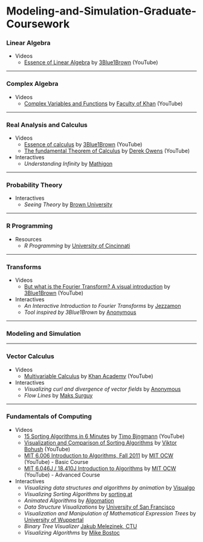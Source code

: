 # Modeling-and-Simulation-Graduate-Coursework

### Linear Algebra
- Videos
  - [Essence of Linear Algebra](https://www.youtube.com/playlist?list=PLZHQObOWTQDMsr9K-rj53DwVRMYO3t5Yr) by [3Blue1Brown](https://www.youtube.com/channel/UCYO_jab_esuFRV4b17AJtAw) (YouTube)

---

### Complex Algebra
- Videos
  - [Complex Variables and Functions](https://www.youtube.com/playlist?list=PLdgVBOaXkb9CNMqbsL9GTWwU542DiRrPB) by [Faculty of Khan](https://www.youtube.com/channel/UCGDanWUzNMbIV11lcNi-yBg) (YouTube)

---

### Real Analysis and Calculus
- Videos
  - [Essence of calculus](https://www.youtube.com/playlist?list=PLZHQObOWTQDMsr9K-rj53DwVRMYO3t5Yr) by [3Blue1Brown](https://www.youtube.com/channel/UCYO_jab_esuFRV4b17AJtAw) (YouTube)
  - [The fundamental Theorem of Calculus](https://www.youtube.com/playlist?list=PLE259EE5D5CED4069) by [Derek Owens](https://www.youtube.com/user/derekowens) (YouTube)
- Interactives
  - *Understanding Infinity* by [Mathigon](https://mathigon.org/world/Infinity)

---

### Probability Theory
- Interactives
  - *Seeing Theory* by [Brown University](https://seeing-theory.brown.edu/)

---

### R Programming
- Resources
  - *R Programming* by [University of Cincinnati](https://github.com/uc-r)

---

### Transforms
- Videos
  - [But what is the Fourier Transform? A visual introduction](https://www.youtube.com/watch?v=spUNpyF58BY) by [3Blue1Brown](https://www.youtube.com/channel/UCYO_jab_esuFRV4b17AJtAw) (YouTube)
- Interactives
  - *An Interactive Introduction to Fourier Transforms* by [Jezzamon](http://www.jezzamon.com/fourier/)
  - *Tool inspired by 3Blue1Brown* by [Anonymous](https://harshucogsci.github.io/visualizing-fourier/html/)

---

### Modeling and Simulation

---

### Vector Calculus
- Videos
  - [Multivariable Calculus](https://www.youtube.com/playlist?list=PLSQl0a2vh4HC5feHa6Rc5c0wbRTx56nF7) by [Khan Academy](https://www.youtube.com/user/khanacademy) (YouTube)
- Interactives
  - *Visualizing curl and divergence of vector fields* by [Anonymous](https://lsr_lab.gitlab.io/field_flow/html/index.html)
  - *Flow Lines* by [Maks Surguy](https://msurguy.github.io/flow-lines)

---

### Fundamentals of Computing
- Videos
  - [15 Sorting Algorithms in 6 Minutes](https://www.youtube.com/watch?v=kPRA0W1kECg) by [Timo Bjngmann](https://www.youtube.com/user/tbingmann) (YouTube)
  - [Visualization and Comparison of Sorting Algorithms](https://www.youtube.com/watch?v=ZZuD6iUe3Pc) by [Viktor Bohush](https://www.youtube.com/user/vbohush) (YouTube)
  - [MIT 6.006 Introduction to Algorithms, Fall 2011](https://www.youtube.com/playlist?list=PLUl4u3cNGP61Oq3tWYp6V_F-5jb5L2iHb) by [MIT OCW](https://www.youtube.com/user/MIT) (YouTube) - Basic Course
  - [MIT 6.046J / 18.410J Introduction to Algorithms](https://www.youtube.com/playlist?list=PL8B24C31197EC371C) by [MIT OCW](https://www.youtube.com/user/MIT) (YouTube) - Advanced Course
- Interactives
  - *Visualizing data structures and algorithms by animation* by [Visualgo](https://visualgo.net/en)
  - *Visualizing Sorting Algorithms* by [sorting.at](http://sorting.at/)
  - *Animated Algorithms* by [Algomation](http://www.algomation.com/)
  - *Data Structure Visualizations* by [University of San Francisco](https://www.cs.usfca.edu/~galles/visualization/)
  - *Visualization and Manipulation of Mathematical Expression Trees* by [University of Wuppertal](https://vmext.wmflabs.org/)
  - *Binary Tree Visualizer* [Jakub Melezinek, CTU](http://btv.melezinek.cz/)
  - *Visualizing Algorithms* by [Mike Bostoc](https://bost.ocks.org/mike/algorithms/)
  
